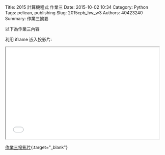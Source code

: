 Title: 2015 計算機程式 作業三
Date: 2015-10-02 10:34
Category: Python
Tags: pelican, publishing
Slug: 2015cpb_hw_w3
Authors: 40423240
Summary: 作業三摘要

以下為作業三內容

利用 iframe 嵌入投影片:

<iframe src="40423240_cp_w3_p.html" width="500" height="300"></iframe>

[作業三投影片](40423240_cp_w3_p.html){:target="_blank"}
